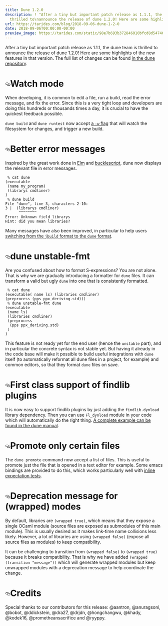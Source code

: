 ```yaml
---
title: Dune 1.2.0
description: ! "After a tiny but important patch release as 1.1.1, the dune team is
  thrilled to\nannounce the release of dune 1.2.0! Here are some highlights\u2026"
url: https://tarides.com/blog/2018-09-06-dune-1-2-0
date: 2018-09-06T00:00:00-00:00
preview_image: https://tarides.com/static/98e7b693b372846010bfcd8d54746146/2244e/sand_dune1.jpg
---
```


<p>After a tiny but important patch release as 1.1.1, the dune team is thrilled to
announce the release of dune 1.2.0! Here are some highlights of the new
features in that version. The full list of changes can be found <a href="https://github.com/ocaml/dune/blob/e3af33b43a87d7fa2d15f7b41d8bd942302742ec/CHANGES.md#120-14092018">in the dune
repository</a>.</p>
<h1 id="watch-mode" style="position:relative;"><a href="#watch-mode" aria-label="watch mode permalink" class="anchor before"><svg aria-hidden="true" focusable="false" height="16" version="1.1" viewBox="0 0 16 16" width="16"><path fill-rule="evenodd" d="M4 9h1v1H4c-1.5 0-3-1.69-3-3.5S2.55 3 4 3h4c1.45 0 3 1.69 3 3.5 0 1.41-.91 2.72-2 3.25V8.59c.58-.45 1-1.27 1-2.09C10 5.22 8.98 4 8 4H4c-.98 0-2 1.22-2 2.5S3 9 4 9zm9-3h-1v1h1c1 0 2 1.22 2 2.5S13.98 12 13 12H9c-.98 0-2-1.22-2-2.5 0-.83.42-1.64 1-2.09V6.25c-1.09.53-2 1.84-2 3.25C6 11.31 7.55 13 9 13h4c1.45 0 3-1.69 3-3.5S14.5 6 13 6z"></path></svg></a>Watch mode</h1>
<p>When developing, it is common to edit a file, run a build, read the error
message, and fix the error. Since this is a very tight loop and developers are
doing this hundreds or thousands times a day, it is crucial to have the
quickest feedback possible.</p>
<p><code>dune build</code> and <code>dune runtest</code> now accept <a href="https://dune.readthedocs.io/en/latest/usage.html#watch-mode">a <code>-w</code>
flag</a> that will
watch the filesystem for changes, and trigger a new build.</p>
<h1 id="better-error-messages" style="position:relative;"><a href="#better-error-messages" aria-label="better error messages permalink" class="anchor before"><svg aria-hidden="true" focusable="false" height="16" version="1.1" viewBox="0 0 16 16" width="16"><path fill-rule="evenodd" d="M4 9h1v1H4c-1.5 0-3-1.69-3-3.5S2.55 3 4 3h4c1.45 0 3 1.69 3 3.5 0 1.41-.91 2.72-2 3.25V8.59c.58-.45 1-1.27 1-2.09C10 5.22 8.98 4 8 4H4c-.98 0-2 1.22-2 2.5S3 9 4 9zm9-3h-1v1h1c1 0 2 1.22 2 2.5S13.98 12 13 12H9c-.98 0-2-1.22-2-2.5 0-.83.42-1.64 1-2.09V6.25c-1.09.53-2 1.84-2 3.25C6 11.31 7.55 13 9 13h4c1.45 0 3-1.69 3-3.5S14.5 6 13 6z"></path></svg></a>Better error messages</h1>
<p>Inspired by the great work done in
<a href="http://elm-lang.org/blog/compiler-errors-for-humans">Elm</a> and
<a href="https://reasonml.github.io/blog/2017/08/25/way-nicer-error-messages.html">bucklescript</a>,
dune now displays the relevant file in error messages.</p>
<div class="gatsby-highlight" data-language="text"><pre class="language-text"><code class="language-text"> % cat dune
(executable
 (name my_program)
 (librarys cmdliner)
)
 % dune build
File &quot;dune&quot;, line 3, characters 2-10:
3 |  (librarys cmdliner)
      ^^^^^^^^
Error: Unknown field librarys
Hint: did you mean libraries?</code></pre></div>
<p>Many messages have also been improved, in particular to help users <a href="https://dune.readthedocs.io/en/latest/migration.html#check-list">switching
from the <code>jbuild</code> format to the <code>dune</code>
format</a>.</p>
<h1 id="dune-unstable-fmt" style="position:relative;"><a href="#dune-unstable-fmt" aria-label="dune unstable fmt permalink" class="anchor before"><svg aria-hidden="true" focusable="false" height="16" version="1.1" viewBox="0 0 16 16" width="16"><path fill-rule="evenodd" d="M4 9h1v1H4c-1.5 0-3-1.69-3-3.5S2.55 3 4 3h4c1.45 0 3 1.69 3 3.5 0 1.41-.91 2.72-2 3.25V8.59c.58-.45 1-1.27 1-2.09C10 5.22 8.98 4 8 4H4c-.98 0-2 1.22-2 2.5S3 9 4 9zm9-3h-1v1h1c1 0 2 1.22 2 2.5S13.98 12 13 12H9c-.98 0-2-1.22-2-2.5 0-.83.42-1.64 1-2.09V6.25c-1.09.53-2 1.84-2 3.25C6 11.31 7.55 13 9 13h4c1.45 0 3-1.69 3-3.5S14.5 6 13 6z"></path></svg></a>dune unstable-fmt</h1>
<p>Are you confused about how to format S-expressions? You are not alone.
That is why we are gradually introducing a formatter for <code>dune</code> files. It can
transform a valid but ugly <code>dune</code> into one that is consistently formatted.</p>
<div class="gatsby-highlight" data-language="text"><pre class="language-text"><code class="language-text"> % cat dune
(executable( name ls) (libraries cmdliner)
(preprocess (pps ppx_deriving.std)))
 % dune unstable-fmt dune
(executable
 (name ls)
 (libraries cmdliner)
 (preprocess
  (pps ppx_deriving.std)
 )
)</code></pre></div>
<p>This feature is not ready yet for the end user (hence the <code>unstable</code> part),
and in particular the concrete syntax is not stable yet.
But having it already in the code base will make it possible to build useful
integrations with <code>dune</code> itself (to automatically reformat all dune files in a
project, for example) and common editors, so that they format <code>dune</code> files on
save.</p>
<h1 id="first-class-support-of-findlib-plugins" style="position:relative;"><a href="#first-class-support-of-findlib-plugins" aria-label="first class support of findlib plugins permalink" class="anchor before"><svg aria-hidden="true" focusable="false" height="16" version="1.1" viewBox="0 0 16 16" width="16"><path fill-rule="evenodd" d="M4 9h1v1H4c-1.5 0-3-1.69-3-3.5S2.55 3 4 3h4c1.45 0 3 1.69 3 3.5 0 1.41-.91 2.72-2 3.25V8.59c.58-.45 1-1.27 1-2.09C10 5.22 8.98 4 8 4H4c-.98 0-2 1.22-2 2.5S3 9 4 9zm9-3h-1v1h1c1 0 2 1.22 2 2.5S13.98 12 13 12H9c-.98 0-2-1.22-2-2.5 0-.83.42-1.64 1-2.09V6.25c-1.09.53-2 1.84-2 3.25C6 11.31 7.55 13 9 13h4c1.45 0 3-1.69 3-3.5S14.5 6 13 6z"></path></svg></a>First class support of findlib plugins</h1>
<p>It is now easy to support findlib plugins by just adding the <code>findlib.dynload</code>
library dependency. Then you can use <code>Fl_dynload</code> module in your code which
will automatically do the right thing. <a href="https://dune.readthedocs.io/en/latest/advanced-topics.html#dynamic-loading-of-packages">A complete example can be found in the
dune manual</a>.</p>
<h1 id="promote-only-certain-files" style="position:relative;"><a href="#promote-only-certain-files" aria-label="promote only certain files permalink" class="anchor before"><svg aria-hidden="true" focusable="false" height="16" version="1.1" viewBox="0 0 16 16" width="16"><path fill-rule="evenodd" d="M4 9h1v1H4c-1.5 0-3-1.69-3-3.5S2.55 3 4 3h4c1.45 0 3 1.69 3 3.5 0 1.41-.91 2.72-2 3.25V8.59c.58-.45 1-1.27 1-2.09C10 5.22 8.98 4 8 4H4c-.98 0-2 1.22-2 2.5S3 9 4 9zm9-3h-1v1h1c1 0 2 1.22 2 2.5S13.98 12 13 12H9c-.98 0-2-1.22-2-2.5 0-.83.42-1.64 1-2.09V6.25c-1.09.53-2 1.84-2 3.25C6 11.31 7.55 13 9 13h4c1.45 0 3-1.69 3-3.5S14.5 6 13 6z"></path></svg></a>Promote only certain files</h1>
<p>The <code>dune promote</code> command now accept a list of files. This is useful to
promote just the file that is opened in a text editor for example. Some emacs
bindings are provided to do this, which works particularly well with
<a href="https://dune.readthedocs.io/en/latest/tests.html#inline-expectation-tests">inline expectation tests</a>.</p>
<h1 id="deprecation-message-for-wrapped-modes" style="position:relative;"><a href="#deprecation-message-for-wrapped-modes" aria-label="deprecation message for wrapped modes permalink" class="anchor before"><svg aria-hidden="true" focusable="false" height="16" version="1.1" viewBox="0 0 16 16" width="16"><path fill-rule="evenodd" d="M4 9h1v1H4c-1.5 0-3-1.69-3-3.5S2.55 3 4 3h4c1.45 0 3 1.69 3 3.5 0 1.41-.91 2.72-2 3.25V8.59c.58-.45 1-1.27 1-2.09C10 5.22 8.98 4 8 4H4c-.98 0-2 1.22-2 2.5S3 9 4 9zm9-3h-1v1h1c1 0 2 1.22 2 2.5S13.98 12 13 12H9c-.98 0-2-1.22-2-2.5 0-.83.42-1.64 1-2.09V6.25c-1.09.53-2 1.84-2 3.25C6 11.31 7.55 13 9 13h4c1.45 0 3-1.69 3-3.5S14.5 6 13 6z"></path></svg></a>Deprecation message for (wrapped) modes</h1>
<p>By default, libraries are <code>(wrapped true)</code>, which means that they expose a
single OCaml module (source files are exposed as submodules of this main
module). This is usually desired as it makes link-time name collisions less
likely. However, a lot of libraries are using <code>(wrapped false)</code> (expose all
source files as modules) to keep compatibility.</p>
<p>It can be challenging to transition from <code>(wrapped false)</code> to <code>(wrapped true)</code>
because it breaks compatibility. That is why we have added <code>(wrapped (transition "message"))</code> which will generate wrapped modules but keep unwrapped
modules with a deprecation message to help coordinate the change.</p>
<h1 id="credits" style="position:relative;"><a href="#credits" aria-label="credits permalink" class="anchor before"><svg aria-hidden="true" focusable="false" height="16" version="1.1" viewBox="0 0 16 16" width="16"><path fill-rule="evenodd" d="M4 9h1v1H4c-1.5 0-3-1.69-3-3.5S2.55 3 4 3h4c1.45 0 3 1.69 3 3.5 0 1.41-.91 2.72-2 3.25V8.59c.58-.45 1-1.27 1-2.09C10 5.22 8.98 4 8 4H4c-.98 0-2 1.22-2 2.5S3 9 4 9zm9-3h-1v1h1c1 0 2 1.22 2 2.5S13.98 12 13 12H9c-.98 0-2-1.22-2-2.5 0-.83.42-1.64 1-2.09V6.25c-1.09.53-2 1.84-2 3.25C6 11.31 7.55 13 9 13h4c1.45 0 3-1.69 3-3.5S14.5 6 13 6z"></path></svg></a>Credits</h1>
<p>Special thanks to our contributors for this release: @aantron, @anuragsoni,
@bobot, @ddickstein, @dra27, @drjdn, @hongchangwu, @khady, @kodek16,
@prometheansacrifice and @ryyppy.</p>
